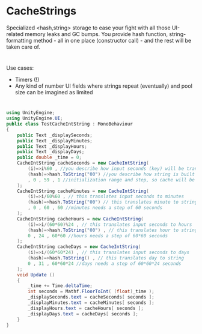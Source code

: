 # CacheStrings
Specialized <hash,string> storage to ease your fight with all those UI-related memory leaks and GC bumps. You provide hash function, string-formatting method - all in one place (constructor call) - and the rest will be taken care of.
#
Use cases:
- Timers (!)
- Any kind of number UI fields where strings repeat (eventually) and pool size can be imagined as limited
#
```C#
using UnityEngine;
using UnityEngine.UI;
public class TestCacheIntString : MonoBehaviour
{
    public Text _displaySeconds;
    public Text _displayMinutes;
    public Text _displayHours;
    public Text _displayDays;
    public double _time = 0;
    CacheIntString cacheSeconds = new CacheIntString(
        (i)=>i%60 , //you describe how input seconds (key) will be translated to useful value (hash)
        (hash)=>hash.ToString("00") //you describe how string is built based on given value (hash)
        , 0 , 59 , 1 //initialization range and step, so cache will be warmed up and ready
    );
    CacheIntString cacheMinutes = new CacheIntString(
        (i)=>i/60%60 , // this translates input seconds to minutes
        (hash)=>hash.ToString("00") // this translates minute to string
        , 0 , 60 , 60 //minutes needs a step of 60 seconds
    );
    CacheIntString cacheHours = new CacheIntString(
        (i)=>i/(60*60)%24 , // this translates input seconds to hours
        (hash)=>hash.ToString("00") , // this translates hour to string
        0 , 24 , 60*60 //hours needs a step of 60*60 seconds
    );
    CacheIntString cacheDays = new CacheIntString(
        (i)=>i/(60*60*24) , // this translates input seconds to days
        (hash)=>hash.ToString() , // this translates day to string
        0 , 31 , 60*60*24 //days needs a step of 60*60*24 seconds
    );
    void Update ()
    {
        _time += Time.deltaTime;
        int seconds = Mathf.FloorToInt( (float)_time );
        _displaySeconds.text = cacheSeconds[ seconds ];
        _displayMinutes.text = cacheMinutes[ seconds ];
        _displayHours.text = cacheHours[ seconds ];
        _displayDays.text = cacheDays[ seconds ];
    }
}
```
#
